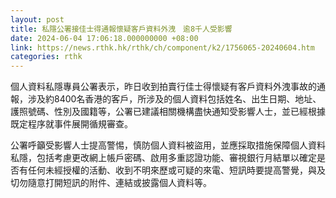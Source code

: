 ```yaml
---
layout: post
title: 私隱公署接佳士得通報懷疑客戶資料外洩　逾8千人受影響　
date: 2024-06-04 17:06:18.000000000 +08:00
link: https://news.rthk.hk/rthk/ch/component/k2/1756065-20240604.htm
categories: rthk
---
```


個人資料私隱專員公署表示，昨日收到拍賣行佳士得懷疑有客戶資料外洩事故的通報，涉及約8400名香港的客戶，所涉及的個人資料包括姓名、出生日期、地址、護照號碼、性別及國籍等，公署已建議相關機構盡快通知受影響人士，並已經根據既定程序就事件展開循規審查。

公署呼籲受影響人士提高警惕，慎防個人資料被盜用，並應採取措施保障個人資料私隱，包括考慮更改網上帳戶密碼、啟用多重認證功能、審視銀行月結單以確定是否有任何未經授權的活動、收到不明來歷或可疑的來電、短訊時要提高警覺，與及切勿隨意打開短訊的附件、連結或披露個人資料等。
